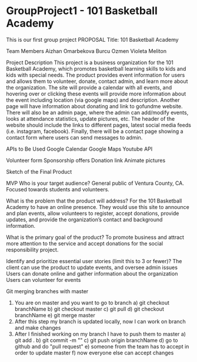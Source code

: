 # GroupProject1 - 101 Basketball Academy
This is our first group project
                                    PROPOSAL
Title: 101 Basketball Academy

Team Members
Aizhan Omarbekova
Burcu Ozmen
Violeta Meliton


Project Description
This project is a business organization for the 101 Basketball Academy, which promotes basketball learning skills to kids and kids with special needs. The product provides event information for users and allows them to volunteer, donate, contact admin, and learn more about the organization. The site will provide a calendar with all events, and hovering over or clicking these events will provide more information about the event including location (via google maps) and description. Another page will have information about donating and link to gofundme website. There will also be an admin page, where the admin can add/modify events, looks at attendance statistics, update pictures, etc. The header of the website should include the links to different pages, latest social media feeds (i.e. instagram, facebook). Finally, there will be a contact page showing a contact form where users can send messages to admin. 


APIs to Be Used
Google Calendar
Google Maps
Youtube API

 		

Volunteer form
Sponsorship offers
Donation link
Animate pictures





Sketch of the Final Product 

MVP
Who is your target audience?
General public of Ventura County, CA. Focused towards students and volunteers. 


What is the problem that the product will address?
For the 101 Basketball Academy to have an online presence. They would use this site to announce and plan events, allow volunteers to register, accept donations, provide updates, and provide the organization’s contact and background information.

What is the primary goal of the product?
To promote business and attract more attention to the service and accept donations for the social responsibility project.

Identify and prioritize essential user stories (limit this to 3 or fewer)?
The client can use the product to update events, and oversee admin issues
Users can donate online and gather information about the organization
Users can volunteer for events 

Git merging branches with master
1. You are on master and you want to go to branch
    a) git checkout branchName 
    b) git checkout master
    c) git pull
    d) git checkout branchName
    e) git merge master
2. After this step my branch is updated locally, now I can work on branch and make changes
3. After I finished working on my branch I have to push them to master
     a) git add . 
     b) git commit -m ""
     c) git push origin branchName
     d) go to github and do "pull request"
     e) someone from the team has to accept in order to update master
     f) now everyone else can accept changes
